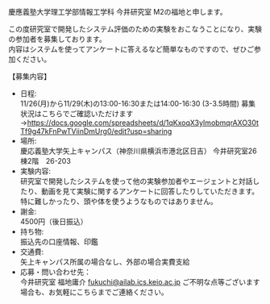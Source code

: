 慶應義塾大学理工学部情報工学科 今井研究室 M2の福地と申します。

この度研究室で開発したシステム評価のための実験をおこなうことになり、実験の参加者を募集しております。  
内容はシステムを使ってアンケートに答えるなど簡単なものですので、ぜひご参加ください。

【募集内容】
* 日程:  
11/26(月)から11/29(木)の13:00-16:30または14:00-16:30 (3-3.5時間) 
募集状況はこちらでご確認いただけます→https://docs.google.com/spreadsheets/d/1qKxoqX3yImobmqrAXO30tTf9g47kFnPwTViinDmUrg0/edit?usp=sharing
* 場所:  
慶応義塾大学矢上キャンパス（神奈川県横浜市港北区日吉）
今井研究室26棟2階　26-203
* 実験内容:  
研究室で開発したシステムを使って他の実験参加者やエージェントと対話したり、動画を見て実験に関するアンケートに回答したりしていただきます。  
特に難しかったり、頭や体を使うようなものではありません。
* 謝金:  
4500円（後日振込）
* 持ち物:  
振込先の口座情報、印鑑
* 交通費:  
矢上キャンパス所属の場合なし、外部の場合実費支給
* 応募・問い合わせ先：  
今井研究室 福地庸介 [fukuchi@ailab.ics.keio.ac.jp](mailto:fukuchi@ailab.ics.keio.ac.jp)
ご不明な点等ございます場合も、お気軽にこちらまでご連絡ください。

